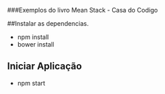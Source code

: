 
###Exemplos do livro Mean Stack - Casa do Codigo

##Instalar as dependencias.
- npm install
- bower install

## Iniciar Aplicação
- npm start
